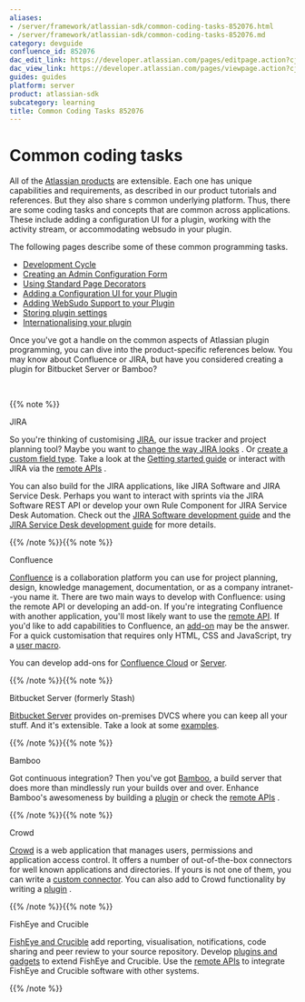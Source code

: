 ```yaml
---
aliases:
- /server/framework/atlassian-sdk/common-coding-tasks-852076.html
- /server/framework/atlassian-sdk/common-coding-tasks-852076.md
category: devguide
confluence_id: 852076
dac_edit_link: https://developer.atlassian.com/pages/editpage.action?cjm=wozere&pageId=852076
dac_view_link: https://developer.atlassian.com/pages/viewpage.action?cjm=wozere&pageId=852076
guides: guides
platform: server
product: atlassian-sdk
subcategory: learning
title: Common Coding Tasks 852076
---
```

# Common coding tasks

All of the <a href="http://www.atlassian.com/software/" class="external-link">Atlassian products</a> are extensible. Each one has unique capabilities and requirements, as described in our product tutorials and references. But they also share s common underlying platform. Thus, there are some coding tasks and concepts that are common across applications. These include adding a configuration UI for a plugin, working with the activity stream, or accommodating websudo in your plugin.

The following pages describe some of these common programming tasks. 

-   [Development Cycle](/server/framework/atlassian-sdk/development-cycle)
-   [Creating an Admin Configuration Form](/server/framework/atlassian-sdk/creating-an-admin-configuration-form)
-   [Using Standard Page Decorators](/server/framework/atlassian-sdk/using-standard-page-decorators)
-   [Adding a Configuration UI for your Plugin](/server/framework/atlassian-sdk/adding-a-configuration-ui-for-your-plugin)
-   [Adding WebSudo Support to your Plugin](/server/framework/atlassian-sdk/adding-websudo-support-to-your-plugin)
-   [Storing plugin settings](/server/framework/atlassian-sdk/storing-plugin-settings)
-   [Internationalising your plugin](/server/framework/atlassian-sdk/internationalising-your-plugin)

Once you've got a handle on the common aspects of Atlassian plugin programming, you can dive into the product-specific references below. You may know about Confluence or JIRA, but have you considered creating a plugin for Bitbucket Server or Bamboo?

 

{{% note %}}

JIRA

So you're thinking of customising [JIRA](https://developer.atlassian.com/display/JIRADEV), our issue tracker and project planning tool? Maybe you want to [change the way JIRA looks](https://developer.atlassian.com/display/JIRADEV/JIRA+templates+and+JSPs) . Or [create a custom field type](https://developer.atlassian.com/display/JIRADEV/Tutorial+-+Creating+a+custom+field+type). Take a look at the [Getting started guide](https://developer.atlassian.com/display/JIRADEV/Getting+started) or interact with JIRA via the [remote APIs](https://developer.atlassian.com/display/JIRADEV/JIRA+APIs) .

You can also build for the JIRA applications, like JIRA Software and JIRA Service Desk. Perhaps you want to interact with sprints via the JIRA Software REST API or develop your own Rule Component for JIRA Service Desk Automation. Check out the [JIRA Software development guide](https://developer.atlassian.com/display/JIRADEV/JIRA+Software+development+guide) and the [JIRA Service Desk development guide](https://developer.atlassian.com/display/JIRADEV/JIRA+Service+Desk+development+guide) for more details.

{{% /note %}}{{% note %}}

Confluence

[Confluence](https://developer.atlassian.com/display/CONFDEV) is a collaboration platform you can use for project planning, design, knowledge management, documentation, or as a company intranet--you name it. There are two main ways to develop with Confluence: using the remote API or developing an add-on. If you're integrating Confluence with another application, you'll most likely want to use the [remote API](https://developer.atlassian.com/display/CONFCLOUD/Confluence+REST+API). If you'd like to add capabilities to Confluence, an [add-on](https://developer.atlassian.com/display/CONFCLOUD/Confluence+Connect+patterns) may be the answer. For a quick customisation that requires only HTML, CSS and JavaScript, try a [user macro](https://developer.atlassian.com/display/CONFDEV/Confluence+User+Macro+Guide).

You can develop add-ons for [Confluence Cloud](https://developer.atlassian.com/display/CONFCLOUD) or [Server](https://developer.atlassian.com/display/CONFDEV).

{{% /note %}}{{% note %}}

Bitbucket Server (formerly Stash)

[Bitbucket Server](https://developer.atlassian.com/stash/docs/latest/) provides on-premises DVCS where you can keep all your stuff. And it's extensible. Take a look at some <a href="http://atlassian.bitbucket.org/stash/" class="external-link">examples</a>.

{{% /note %}}{{% note %}}

Bamboo

Got continuous integration? Then you've got [Bamboo](https://developer.atlassian.com/display/BAMBOODEV), a build server that does more than mindlessly run your builds over and over. Enhance Bamboo's awesomeness by building a [plugin](https://developer.atlassian.com/display/BAMBOODEV/Bamboo+Plugin+Guide) or check the [remote APIs](https://developer.atlassian.com/display/BAMBOODEV/REST+APIs) .

{{% /note %}}{{% note %}}

Crowd

[Crowd](https://developer.atlassian.com/display/CROWDDEV) is a web application that manages users, permissions and application access control. It offers a number of out-of-the-box connectors for well known applications and directories. If yours is not one of them, you can write a [custom connector](https://developer.atlassian.com/display/CROWDDEV/Remote+API+Reference). You can also add to Crowd functionality by writing a [plugin](https://developer.atlassian.com/display/CROWDDEV/Developing+Plugins+for+Crowd) .

{{% /note %}}{{% note %}}

FishEye and Crucible

[FishEye and Crucible](https://developer.atlassian.com/display/FECRUDEV) add reporting, visualisation, notifications, code sharing and peer review to your source repository. Develop [plugins and gadgets](https://developer.atlassian.com/display/FECRUDEV/FishEye+and+Crucible+Plugin+Guide) to extend FishEye and Crucible. Use the [remote APIs](https://developer.atlassian.com/display/FECRUDEV/Remote+API+Reference) to integrate FishEye and Crucible software with other systems.

{{% /note %}}
















































































































































































